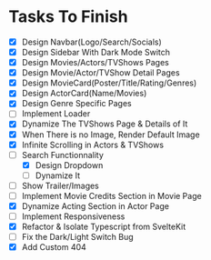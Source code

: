 # Tasks To Finish

- [x] Design Navbar(Logo/Search/Socials)
- [x] Design Sidebar With Dark Mode Switch
- [x] Design Movies/Actors/TVShows Pages
- [x] Design Movie/Actor/TVShow Detail Pages
- [x] Design MovieCard(Poster/Title/Rating/Genres)
- [x] Design ActorCard(Name/Movies)
- [x] Design Genre Specific Pages
- [ ] Implement Loader
- [x] Dynamize The TVShows Page & Details of It
- [x] When There is no Image, Render Default Image
- [x] Infinite Scrolling in Actors & TVShows
- [ ] Search Functionnality
  - [x] Design Dropdown
  - [ ] Dynamize It
- [ ] Show Trailer/Images
- [ ] Implement Movie Credits Section in Movie Page
- [x] Dynamize Acting Section in Actor Page
- [ ] Implement Responsiveness
- [x] Refactor & Isolate Typescript from SvelteKit
- [ ] Fix the Dark/Light Switch Bug
- [x] Add Custom 404
